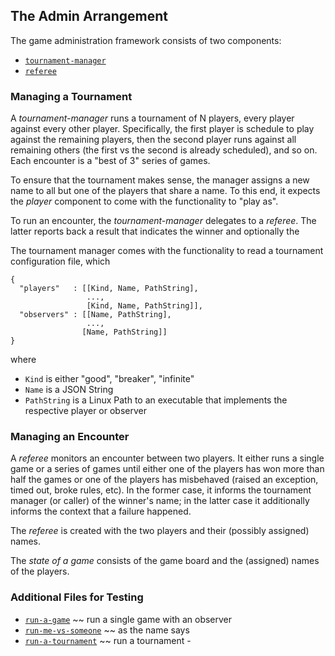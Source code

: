 ## The Admin Arrangement 

The game administration framework consists of two components: 

- [`tournament-manager`](tournament-manager.rkt)
- [`referee`](referee.rkt)

### Managing a Tournament 

A _tournament-manager_ runs a tournament of N players, every player against
every other player. Specifically, the first player is schedule to play
against the remaining players, then the second player runs against all
remaining others (the first vs the second is already scheduled), and so
on. Each encounter is a "best of 3" series of games. 

To ensure that the tournament makes sense, the manager assigns a new name
to all but one of the players that share a name.  To this end, it expects
the _player_ component to come with the functionality to "play as".

To run an encounter, the _tournament-manager_ delegates to a _referee_. The
latter reports back a result that indicates the winner and optionally the 

The tournament manager comes with the functionality to read a tournament
configuration file, which 

```
{ 
  "players"   : [[Kind, Name, PathString],
                 ..., 
                 [Kind, Name, PathString]],
  "observers" : [[Name, PathString],
                 ..., 
                [Name, PathString]]
}

```
where 
- `Kind` is either "good", "breaker", "infinite"
- `Name` is a JSON String
- `PathString` is a Linux Path to an executable that implements the respective player or observer

### Managing an Encounter 

A _referee_ monitors an encounter between two players. It either runs a
single game or a series of games until either one of the players has won
more than half the games or one of the players has misbehaved (raised an
exception, timed out, broke rules, etc). In the former case, it informs the
tournament manager (or caller) of the winner's name; in the latter case it
additionally informs the context that a failure happened. 

The _referee_ is created with the two players and their (possibly assigned)
names. 

The _state of a game_ consists of the game board and the (assigned) names
of the players. 


### Additional Files for Testing 

- [`run-a-game`](run-a-game.rkt)
  ~~ run a single game with an observer 
- [`run-me-vs-someone`](run-me-vs-someone.rkt)
  ~~ as the name says 
- [`run-a-tournament`](run-a-tournament.rkt)
   ~~ run a tournament -




